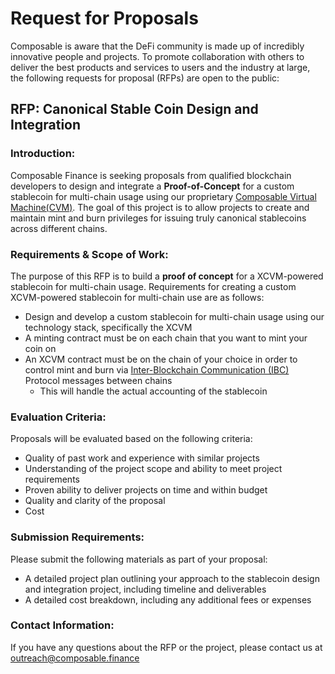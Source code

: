 # Request for Proposals
Composable is aware that the DeFi community is made up of incredibly innovative people and projects. To promote collaboration with others to deliver the best products and services to users and the industry at large, the following requests for proposal (RFPs) are open to the public:

## RFP: Canonical Stable Coin Design and Integration

### Introduction:

Composable Finance is seeking proposals from qualified blockchain developers 
to design and integrate a **Proof-of-Concept** for a custom stablecoin for multi-chain usage 
using our proprietary [Composable Virtual Machine(CVM)]. 
The goal of this project is to allow projects to create and maintain mint and burn privileges 
for issuing truly canonical stablecoins across different chains.

[Composable Virtual Machine(CVM)]: https://docs.composable.finance/products/cvm

### Requirements & Scope of Work:

The purpose of this RFP is to build a **proof of concept** for a XCVM-powered stablecoin for multi-chain usage.
Requirements for creating a custom XCVM-powered stablecoin for multi-chain use are as follows:
- Design and develop a custom stablecoin for multi-chain usage using our technology stack, specifically the XCVM 
- A minting contract must be on each chain that you want to mint your coin on
- An XCVM contract must be on the chain of your choice in order to control mint and burn 
  via [Inter-Blockchain Communication (IBC)] Protocol messages between chains
  - This will handle the actual accounting of the stablecoin

[Inter-Blockchain Communication (IBC)]: https://ibcprotocol.org/

### Evaluation Criteria:

Proposals will be evaluated based on the following criteria:

- Quality of past work and experience with similar projects
- Understanding of the project scope and ability to meet project requirements
- Proven ability to deliver projects on time and within budget
- Quality and clarity of the proposal
- Cost

### Submission Requirements:

Please submit the following materials as part of your proposal:

- A detailed project plan outlining your approach to the stablecoin design and integration project, 
  including timeline and deliverables
- A detailed cost breakdown, including any additional fees or expenses

### Contact Information:

If you have any questions about the RFP or the project, please contact us at outreach@composable.finance
